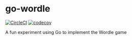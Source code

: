 # go-wordle

[![CircleCI](https://circleci.com/gh/spemmons/go-wordle/tree/main.svg?style=svg)](https://circleci.com/gh/spemmons/go-wordle/tree/main) [![codecov](https://codecov.io/gh/spemmons/go-wordle/branch/main/graph/badge.svg?token=NQ5J5IR0CG)](https://codecov.io/gh/spemmons/go-wordle)

A fun experiment using Go to implement the Wordle game
